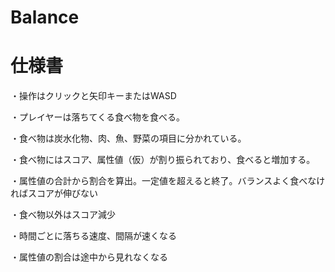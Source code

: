 # Balance

# 仕様書
・操作はクリックと矢印キーまたはWASD

・プレイヤーは落ちてくる食べ物を食べる。

・食べ物は炭水化物、肉、魚、野菜の項目に分かれている。

・食べ物にはスコア、属性値（仮）が割り振られており、食べると増加する。

・属性値の合計から割合を算出。一定値を超えると終了。バランスよく食べなければスコアが伸びない

・食べ物以外はスコア減少

・時間ごとに落ちる速度、間隔が速くなる

・属性値の割合は途中から見れなくなる
